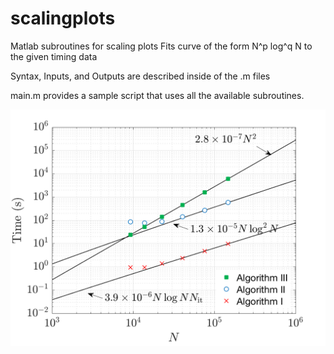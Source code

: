 # scalingplots
Matlab subroutines for scaling plots
Fits curve of the form N^p log^q N to the given timing data

Syntax, Inputs, and Outputs are described inside of the .m files

main.m provides a sample script that uses all the available subroutines.

![Sample Scaling Plot](./sample.png)
